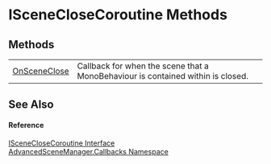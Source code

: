 # ISceneCloseCoroutine Methods




## Methods
<table>
<tr>
<td><a href="M_AdvancedSceneManager_Callbacks_ISceneCloseCoroutine_OnSceneClose.md">OnSceneClose</a></td>
<td>Callback for when the scene that a MonoBehaviour is contained within is closed.</td></tr>
</table>

## See Also


#### Reference
<a href="T_AdvancedSceneManager_Callbacks_ISceneCloseCoroutine.md">ISceneCloseCoroutine Interface</a>  
<a href="N_AdvancedSceneManager_Callbacks.md">AdvancedSceneManager.Callbacks Namespace</a>  
